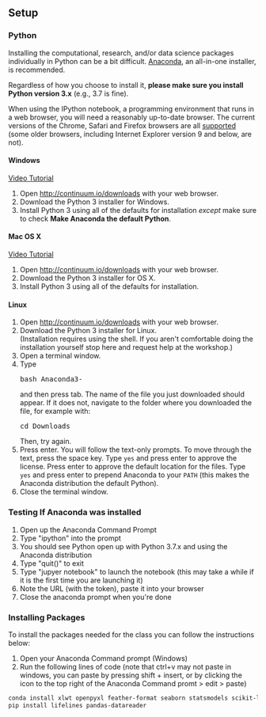 ## Setup

### Python

Installing the computational, research, and/or data science packages individually in Python can be a bit difficult.
<a href="https://www.continuum.io/anaconda">Anaconda</a>,
an all-in-one installer, is recommended.

Regardless of how you choose to install it,
<strong>please make sure you install Python version 3.x</strong>
(e.g., 3.7 is fine).

When using the IPython notebook, a programming environment
that runs in a web browser, you will need a reasonably
up-to-date browser. The current versions of the Chrome, Safari and
Firefox browsers are all
<a href="http://ipython.org/ipython-doc/2/install/install.html#browser-compatibility">supported</a>
(some older browsers, including Internet Explorer version 9
and below, are not).

#### Windows
<a href="https://www.youtube.com/watch?v=xxQ0mzZ8UvA">Video Tutorial</a>
<ol>
<li>Open <a href="http://continuum.io/downloads">http://continuum.io/downloads</a> with your web browser.</li>
<li>Download the Python 3 installer for Windows.</li>
<li>Install Python 3 using all of the defaults for installation <em>except</em> make sure to check <strong>Make Anaconda the default Python</strong>.</li>
</ol>

#### Mac OS X
<a href="https://www.youtube.com/watch?v=TcSAln46u9U">Video Tutorial</a>
<ol>
<li>Open <a href="http://continuum.io/downloads">http://continuum.io/downloads</a> with your web browser.</li>
<li>Download the Python 3 installer for OS X.</li>
<li>Install Python 3 using all of the defaults for installation.</li>
</ol>

#### Linux
<ol>
<li>Open <a href="http://continuum.io/downloads">http://continuum.io/downloads</a> with your web browser.</li>
<li>Download the Python 3 installer for Linux.<br>
(Installation requires using the shell. If you aren't
comfortable doing the installation yourself
stop here and request help at the workshop.)
</li>
<li>
Open a terminal window.
</li>
<li>
Type <pre>bash Anaconda3-</pre> and then press
tab. The name of the file you just downloaded should
appear. If it does not, navigate to the folder where you
downloaded the file, for example with:
<pre>cd Downloads</pre>
Then, try again.
</li>
<li>
Press enter. You will follow the text-only prompts. To move through
the text, press the space key. Type <code>yes</code> and
press enter to approve the license. Press enter to approve the
default location for the files. Type <code>yes</code> and
press enter to prepend Anaconda to your <code>PATH</code>
(this makes the Anaconda distribution the default Python).
</li>
<li>
Close the terminal window.
</ol>

### Testing If Anaconda was installed


1. Open up the Anaconda Command Prompt
2. Type "ipython" into the prompt
3. You should see Python open up with Python 3.7.x and using the Anaconda distribution
4. Type "quit()" to exit
5. Type "jupyer notebook" to launch the notebook (this may take a while if it is the first time you are launching it)
6. Note the URL (with the token), paste it into your browser
7. Close the anaconda prompt when you're done


### Installing Packages

To install the packages needed for the class you can follow the instructions below:

1. Open your Anaconda Command prompt (Windows)
2. Run the following lines of code (note that ctrl+v may not paste in windows, you can paste by pressing shift + insert, or by clicking the icon to the top right of the Anaconda Command promt > edit > paste)

``` bash
conda install xlwt openpyxl feather-format seaborn statsmodels scikit-learn regex wget odo numba
pip install lifelines pandas-datareader
```
